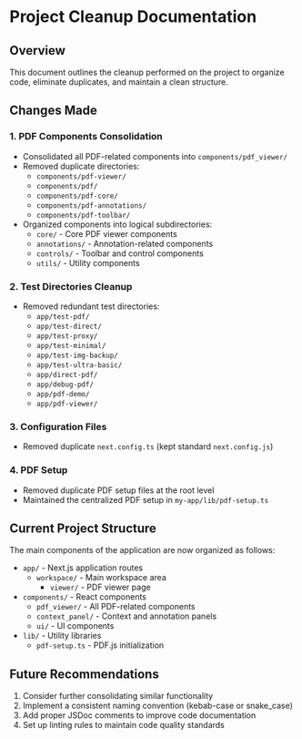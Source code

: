 # Project Cleanup Documentation

## Overview
This document outlines the cleanup performed on the project to organize code, eliminate duplicates, and maintain a clean structure.

## Changes Made

### 1. PDF Components Consolidation
- Consolidated all PDF-related components into `components/pdf_viewer/`
- Removed duplicate directories:
  - `components/pdf-viewer/`
  - `components/pdf/`
  - `components/pdf-core/`
  - `components/pdf-annotations/`
  - `components/pdf-toolbar/`
- Organized components into logical subdirectories:
  - `core/` - Core PDF viewer components
  - `annotations/` - Annotation-related components
  - `controls/` - Toolbar and control components
  - `utils/` - Utility components

### 2. Test Directories Cleanup
- Removed redundant test directories:
  - `app/test-pdf/`
  - `app/test-direct/`
  - `app/test-proxy/`
  - `app/test-minimal/`
  - `app/test-img-backup/`
  - `app/test-ultra-basic/`
  - `app/direct-pdf/`
  - `app/debug-pdf/`
  - `app/pdf-demo/`
  - `app/pdf-viewer/`

### 3. Configuration Files
- Removed duplicate `next.config.ts` (kept standard `next.config.js`)

### 4. PDF Setup
- Removed duplicate PDF setup files at the root level
- Maintained the centralized PDF setup in `my-app/lib/pdf-setup.ts`

## Current Project Structure
The main components of the application are now organized as follows:

- `app/` - Next.js application routes
  - `workspace/` - Main workspace area
    - `viewer/` - PDF viewer page
- `components/` - React components
  - `pdf_viewer/` - All PDF-related components
  - `context_panel/` - Context and annotation panels
  - `ui/` - UI components
- `lib/` - Utility libraries
  - `pdf-setup.ts` - PDF.js initialization

## Future Recommendations
1. Consider further consolidating similar functionality
2. Implement a consistent naming convention (kebab-case or snake_case)
3. Add proper JSDoc comments to improve code documentation
4. Set up linting rules to maintain code quality standards 